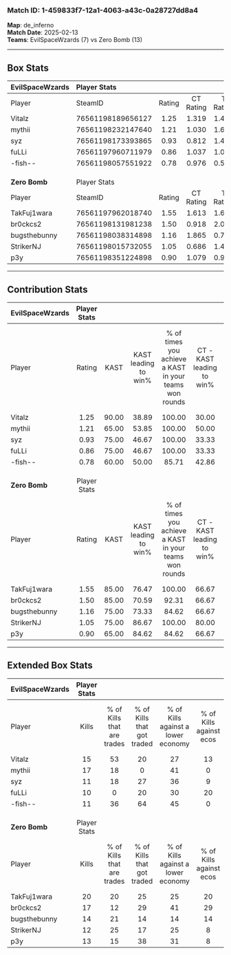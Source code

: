 ### Match ID: 1-459833f7-12a1-4063-a43c-0a28727dd8a4  
**Map**: de_inferno  
**Match Date**: 2025-02-13  
**Teams**: EvilSpaceWzards (7) vs Zero Bomb (13)  

---  

## Box Stats  

| **EvilSpaceWzards** | Player Stats      |        |           |          |       |       |       |         |        |      |     |
| :- | :- | :-: | :-: | :-: | :-: | :-: | :-: | :-: | :-: | :-: | :-: |
| Player              | SteamID           | Rating | CT Rating | T Rating | KAST  |  ADR  | Kills | Assists | Deaths | K/D  | HS% |
| Vitalz              | 76561198189656127 |  1.25  |   1.319   |  1.422   | 90.00 | 89.6  |  15   |    5    |   16   | 0.94 | 26  |
| mythii              | 76561198232147640 |  1.21  |   1.030   |  1.603   | 65.00 | 87.0  |  17   |    6    |   14   | 1.21 | 76  |
| syz                 | 76561198173393865 |  0.93  |   0.812   |  1.463   | 75.00 | 74.8  |  11   |    6    |   16   | 0.69 | 54  |
| fuLLi               | 76561197960711979 |  0.86  |   1.037   |  1.053   | 75.00 | 62.6  |  10   |    3    |   15   | 0.67 | 50  |
| -fish--             | 76561198057551922 |  0.78  |   0.976   |  0.548   | 60.00 | 58.9  |  11   |    3    |   15   | 0.73 | 36  |
|                     |                   |        |           |          |       |       |       |         |        |      |     |
|                     |                   |        |           |          |       |       |       |         |        |      |     |
|                     |                   |        |           |          |       |       |       |         |        |      |     |
| **Zero Bomb**       | Player Stats      |        |           |          |       |       |       |         |        |      |     |
| Player              | SteamID           | Rating | CT Rating | T Rating | KAST  |  ADR  | Kills | Assists | Deaths | K/D  | HS% |
| TakFuj1wara         | 76561197962018740 |  1.55  |   1.613   |  1.647   | 85.00 | 95.3  |  20   |    4    |   12   | 1.67 | 45  |
| br0ckcs2            | 76561198131981238 |  1.50  |   0.918   |  2.029   | 85.00 | 111.3 |  17   |   10    |   12   | 1.42 | 47  |
| bugsthebunny        | 76561198038314898 |  1.16  |   1.865   |  0.782   | 75.00 | 70.0  |  14   |    3    |   11   | 1.27 | 35  |
| StrikerNJ           | 76561198015732055 |  1.05  |   0.686   |  1.428   | 75.00 | 64.8  |  12   |    7    |   12   | 1.00 | 58  |
| p3y                 | 76561198351224898 |  0.90  |   1.079   |  0.963   | 65.00 | 69.8  |  13   |    7    |   17   | 0.76 | 30  |
---  

## Contribution Stats  

| **EvilSpaceWzards** | Player Stats |       |                      |                                                        |                           |                                                             |                          |                                                            |
| :- | :-: | :-: | :-: | :-: | :-: | :-: | :-: | :-: |
| Player              |    Rating    | KAST  | KAST leading to win% | % of times you achieve a KAST in your teams won rounds | CT - KAST leading to win% | CT - % of times you achieve a KAST in your teams won rounds | T - KAST leading to win% | T - % of times you achieve a KAST in your teams won rounds |
| Vitalz              |     1.25     | 90.00 |        38.89         |                         100.00                         |           30.00           |                           100.00                            |          50.00           |                           100.00                           |
| mythii              |     1.21     | 65.00 |        53.85         |                         100.00                         |           50.00           |                           100.00                            |          57.14           |                           100.00                           |
| syz                 |     0.93     | 75.00 |        46.67         |                         100.00                         |           33.33           |                           100.00                            |          66.67           |                           100.00                           |
| fuLLi               |     0.86     | 75.00 |        46.67         |                         100.00                         |           33.33           |                           100.00                            |          66.67           |                           100.00                           |
| -fish--             |     0.78     | 60.00 |        50.00         |                         85.71                          |           42.86           |                           100.00                            |          60.00           |                           75.00                            |
|                     |              |       |                      |                                                        |                           |                                                             |                          |                                                            |
|                     |              |       |                      |                                                        |                           |                                                             |                          |                                                            |
|                     |              |       |                      |                                                        |                           |                                                             |                          |                                                            |
| **Zero Bomb**       | Player Stats |       |                      |                                                        |                           |                                                             |                          |                                                            |
| Player              |    Rating    | KAST  | KAST leading to win% | % of times you achieve a KAST in your teams won rounds | CT - KAST leading to win% | CT - % of times you achieve a KAST in your teams won rounds | T - KAST leading to win% | T - % of times you achieve a KAST in your teams won rounds |
| TakFuj1wara         |     1.55     | 85.00 |        76.47         |                         100.00                         |           66.67           |                           100.00                            |          81.82           |                           100.00                           |
| br0ckcs2            |     1.50     | 85.00 |        70.59         |                         92.31                          |           66.67           |                           100.00                            |          72.73           |                           88.89                            |
| bugsthebunny        |     1.16     | 75.00 |        73.33         |                         84.62                          |           66.67           |                           100.00                            |          77.78           |                           77.78                            |
| StrikerNJ           |     1.05     | 75.00 |        86.67         |                         100.00                         |           80.00           |                           100.00                            |          90.00           |                           100.00                           |
| p3y                 |     0.90     | 65.00 |        84.62         |                         84.62                          |           66.67           |                           100.00                            |          100.00          |                           77.78                            |
---  

## Extended Box Stats  

| **EvilSpaceWzards** | Player Stats |                            |                            |                                    |                         |                              |                                 |        |                             |                                     |                          |                               |                            |
| :- | :-: | :-: | :-: | :-: | :-: | :-: | :-: | :-: | :-: | :-: | :-: | :-: | :-: |
| Player              |    Kills     | % of Kills that are trades | % of Kills that got traded | % of Kills against a lower economy | % of Kills against ecos | % of Kills that are flawless | % of Kills that are close duels | Deaths | % of Deaths that get traded | % of Deaths against a lower economy | % of Deaths against ecos | % of Deaths that are flawless | % of Deaths that are close |
| Vitalz              |      15      |             53             |             20             |                 27                 |           13            |              80              |                0                |   16   |             25              |                  6                  |            0             |              75               |             6              |
| mythii              |      17      |             18             |             0              |                 41                 |            0            |              71              |                6                |   14   |             14              |                 14                  |            0             |              93               |             7              |
| syz                 |      11      |             18             |             27             |                 36                 |            9            |              45              |                9                |   16   |             31              |                  6                  |            0             |              81               |             0              |
| fuLLi               |      10      |             0              |             20             |                 30                 |           20            |              60              |               10                |   15   |             47              |                 13                  |            0             |              60               |             0              |
| -fish--             |      11      |             36             |             64             |                 45                 |            0            |              45              |               18                |   15   |              7              |                 13                  |            0             |              73               |             0              |
|                     |              |                            |                            |                                    |                         |                              |                                 |        |                             |                                     |                          |                               |                            |
|                     |              |                            |                            |                                    |                         |                              |                                 |        |                             |                                     |                          |                               |                            |
|                     |              |                            |                            |                                    |                         |                              |                                 |        |                             |                                     |                          |                               |                            |
| **Zero Bomb**       | Player Stats |                            |                            |                                    |                         |                              |                                 |        |                             |                                     |                          |                               |                            |
| Player              |    Kills     | % of Kills that are trades | % of Kills that got traded | % of Kills against a lower economy | % of Kills against ecos | % of Kills that are flawless | % of Kills that are close duels | Deaths | % of Deaths that get traded | % of Deaths against a lower economy | % of Deaths against ecos | % of Deaths that are flawless | % of Deaths that are close |
| TakFuj1wara         |      20      |             20             |             25             |                 25                 |           20            |              90              |                5                |   12   |             25              |                 17                  |            8             |              75               |             8              |
| br0ckcs2            |      17      |             12             |             29             |                 41                 |           29            |              65              |                0                |   12   |             25              |                 17                  |            0             |              50               |             8              |
| bugsthebunny        |      14      |             21             |             14             |                 14                 |           14            |              71              |                0                |   11   |             18              |                 27                  |            9             |              64               |             9              |
| StrikerNJ           |      12      |             25             |             17             |                 25                 |            8            |              83              |                0                |   12   |             25              |                 25                  |            17            |              75               |             8              |
| p3y                 |      13      |             15             |             38             |                 31                 |            8            |              69              |                8                |   17   |             24              |                 18                  |            12            |              53               |             6              |
